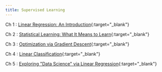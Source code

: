 ```yaml
---
title: Supervised Learning
---
```


Ch 1
: [Linear Regression: An Introduction](files/ch1.pdf){:target="_blank"}

Ch 2
: [Statistical Learning: What It Means to Learn](files/ch2.pdf){:target="_blank"}

Ch 3
: [Optimization via Gradient Descent](files/ch3.pdf){:target="_blank"}

Ch 4
: [Linear Classification](files/ch4.pdf){:target="_blank"}

Ch 5
: [Exploring "Data Science" via Linear Regression](files/ch5.pdf){:target="_blank"}
